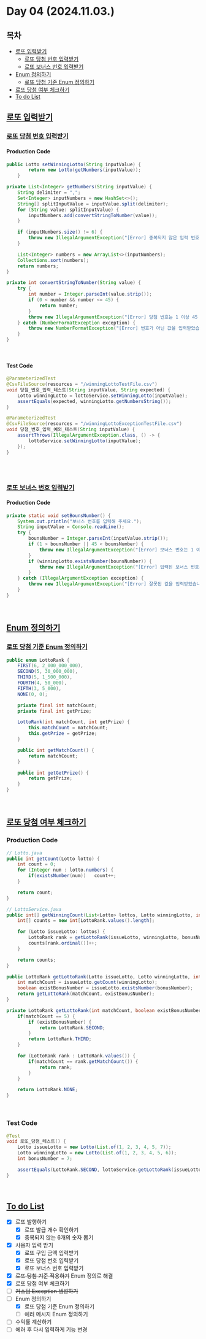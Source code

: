 # Day 04 (2024.11.03.)

## 목차
* [로또 입력받기](./day_04.md#로또-입력받기)
    * [로또 당첨 번호 입력받기](./day_04.md#로또-당첨-번호-입력받기)
    * [로또 보너스 번호 입력받기](./day_04.md#로또-보너스-번호-입력받기)
* [Enum 정의하기](./day_04.md#enum-정의하기)
    * [로또 당첨 기준 Enum 정의하기](./day_04.md#로또-당첨-기준-enum-정의하기)
* [로또 당첨 여부 체크하기](./day_04.md#로또-당첨-여부-체크하기)
* [To do List](./day_04.md#to-do-list)

## [로또 입력받기](./day_04.md#목차)

### [로또 당첨 번호 입력받기](./day_04.md#목차)

#### Production Code

```java
public Lotto setWinningLotto(String inputValue) {
        return new Lotto(getNumbers(inputValue));
    }

private List<Integer> getNumbers(String inputValue) {
    String delimiter = ",";
    Set<Integer> inputNumbers = new HashSet<>();
    String[] splitInputValue = inputValue.split(delimiter);
    for (String value: splitInputValue) {
        inputNumbers.add(convertStringToNumber(value));
    }

    if (inputNumbers.size() != 6) {
        throw new IllegalArgumentException("[Error] 중복되지 않은 입력 번호가 6개이어야 합니다. 입력된 번호 개수: " + inputNumbers.size());
    }

    List<Integer> numbers = new ArrayList<>(inputNumbers);
    Collections.sort(numbers);
    return numbers;
}

private int convertStringToNumber(String value) {
    try {
        int number = Integer.parseInt(value.strip());
        if (0 < number && number <= 45) {
            return number;
        }
        throw new IllegalArgumentException("[Error] 당첨 번호는 1 이상 45 이하의 번호만 가능합니다. 입력 번호: " + number);
    } catch (NumberFormatException exception) {
        throw new NumberFormatException("[Error] 번호가 아닌 값을 입력받았습니다. 입력 값: " + value);
    }
}
```
<br>

#### Test Code

```java
@ParameterizedTest
@CsvFileSource(resources = "/winningLottoTestFile.csv")
void 당첨_번호_입력_테스트(String inputValue, String expected) {
    Lotto winningLotto = lottoService.setWinningLotto(inputValue);
    assertEquals(expected, winningLotto.getNumbersString());
}

@ParameterizedTest
@CsvFileSource(resources = "/winningLottoExceptionTestFile.csv")
void 당첨_번호_입력_예외_테스트(String inputValue) {
    assertThrows(IllegalArgumentException.class, () -> {
        lottoService.setWinningLotto(inputValue);
    });
}
```
<br><br>

### [로또 보너스 번호 입력받기](./day_04.md#목차)

#### Production Code

```java
private static void setBounsNumber() {
    System.out.println("보너스 번호를 입력해 주세요.");
    String inputValue = Console.readLine();
    try {
        bounsNumber = Integer.parseInt(inputValue.strip());
        if (1 > bounsNumber || 45 < bounsNumber) {
            throw new IllegalArgumentException("[Error] 보너스 번호는 1 이상 45 이하이어야 합니다. 입력된 값: " + bounsNumber);
        }
        if (winningLotto.existsNumber(bounsNumber)) {
            throw new IllegalArgumentException("[Error] 입력된 보너스 번호가 당첨 번호에 포함되어 있습니다. 입력된 값: " + bounsNumber);
        }
    } catch (IllegalArgumentException exception) {
        throw new IllegalArgumentException("[Error] 잘못된 값을 입력받았습니다. 입력된 보너스 번호 값: " + inputValue);
    }
}
```

<br>

## [Enum 정의하기](./day_04.md#목차)

### [로또 당첨 기준 Enum 정의하기](./day_04.md#목차)

```java
public enum LottoRank {
    FIRST(6, 2_000_000_000),
    SECOND(5, 30_000_000),
    THIRD(5, 1_500_000),
    FOURTH(4, 50_000),
    FIFTH(3, 5_000),
    NONE(0, 0);

    private final int matchCount;
    private final int getPrize;

    LottoRank(int matchCount, int getPrize) {
        this.matchCount = matchCount;
        this.getPrize = getPrize;
    }

    public int getMatchCount() {
        return matchCount;
    }

    public int getGetPrize() {
        return getPrize;
    }
}
```

<br>

## [로또 당첨 여부 체크하기](./day_04.md#목차)

### Production Code

```java
// Lotto.java
public int getCount(Lotto lotto) {
    int count = 0;
    for (Integer num : lotto.numbers) {
        if(existsNumber(num))   count++;
    }

    return count;
}
```

```java
// LottoService.java
public int[] getWinningCount(List<Lotto> lottos, Lotto winningLotto, int bonusNumber) {
    int[] counts = new int[LottoRank.values().length];

    for (Lotto issueLotto: lottos) {
        LottoRank rank = getLottoRank(issueLotto, winningLotto, bonusNumber);
        counts[rank.ordinal()]++;
    }

    return counts;
}

public LottoRank getLottoRank(Lotto issueLotto, Lotto winningLotto, int bonusNumber) {
    int matchCount = issueLotto.getCount(winningLotto);
    boolean existBonusNumber = issueLotto.existsNumber(bonusNumber);
    return getLottoRank(matchCount, existBonusNumber);
}

private LottoRank getLottoRank(int matchCount, boolean existBonusNumber) {
    if(matchCount == 5) {
        if (existBonusNumber) {
            return LottoRank.SECOND;
        }
        return LottoRank.THIRD;
    }

    for (LottoRank rank : LottoRank.values()) {
        if(matchCount == rank.getMatchCount()) {
            return rank;
        }
    }

    return LottoRank.NONE;
}
```

<br>

### Test Code
```java
@Test
void 로또_당첨_테스트() {
    Lotto issueLotto = new Lotto(List.of(1, 2, 3, 4, 5, 7));
    Lotto winningLotto = new Lotto(List.of(1, 2, 3, 4, 5, 6));
    int bonusNumber = 7;

    assertEquals(LottoRank.SECOND, lottoService.getLottoRank(issueLotto, winningLotto, bonusNumber));
}
```

<br>

## [To do List](./day_04.md#목차)

- [x] 로또 발행하기
    - [x] 로또 발급 개수 확인하기
    - [x] 중복되지 않는 6개의 숫자 뽑기
- [x] 사용자 입력 받기
    - [x] 로또 구입 금액 입력받기
    - [x] 로또 당첨 번호 입력받기
    - [x] 로또 보너스 번호 입력받기
- [x] ~~로또 당첨 기준 적용하기~~ Enum 정의로 해결
- [x] 로또 당첨 여부 체크하기
- [ ] ~~커스텀 Exception 생성하기~~
- [ ] Enum 정의하기
    - [x] 로또 당첨 기준 Enum 정의하기
    - [ ] 에러 메시지 Enum 정의하기
- [ ] 수익률 계산하기
- [ ] 에러 후 다시 입력하게 기능 변경